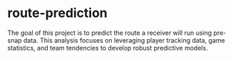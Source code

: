 # route-prediction
The goal of this project is to predict the route a receiver will run using pre-snap data. This analysis focuses on leveraging player tracking data, game statistics, and team tendencies to develop robust predictive models.
